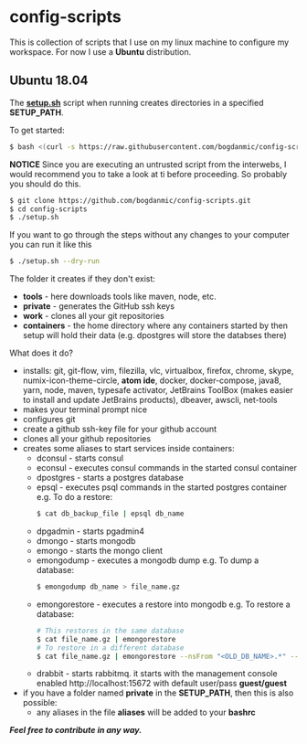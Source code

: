 config-scripts
==============

This is collection of scripts that I use on my linux machine to configure my
workspace. For now I use a **Ubuntu** distribution.

Ubuntu 18.04
------------
The [**setup.sh**](setup.sh) script when running creates directories in a specified **SETUP_PATH**.

To  get started:
 ```bash
 $ bash <(curl -s https://raw.githubusercontent.com/bogdanmic/config-scripts/master/setup.sh)
 ```
 **NOTICE** Since you are executing an untrusted script from the interwebs, I
 would recommend you to take a look at ti before proceeding. So probably you
 should do this.
 ```bash
 $ git clone https://github.com/bogdanmic/config-scripts.git
 $ cd config-scripts
 $ ./setup.sh
 ```
If you want to go through the steps without any changes to your computer you can run it like this
 ```bash
 $ ./setup.sh --dry-run
 ```

The folder it creates if they don't exist:
 - **tools** - here downloads tools like maven, node, etc.
 - **private** - generates the GitHub ssh keys
 - **work** - clones all your git repositories
 - **containers** - the home directory where any containers started by then
 setup will hold their data (e.g. dpostgres will store the databses there)

What does it do?
 - installs: git, git-flow, vim, filezilla, vlc, virtualbox, firefox, chrome,
 skype, numix-icon-theme-circle, **atom ide**, docker, docker-compose, java8, yarn,
 node, maven, typesafe activator, JetBrains ToolBox (makes easier to install and
 update JetBrains products), dbeaver, awscli, net-tools
 - makes your terminal prompt nice
 - configures git
 - create a github ssh-key file for your github account
 - clones all your github repositories
 - creates some aliases to start services inside containers:
   - dconsul - starts consul
   - econsul - executes consul commands in the started consul container
   - dpostgres - starts a postgres database
   - epsql - executes psql commands in the started postgres container
     e.g. To do a restore:
     ```bash
     $ cat db_backup_file | epsql db_name
     ```
   - dpgadmin - starts pgadmin4
   - dmongo - starts mongodb
   - emongo - starts the mongo client
   - emongodump - executes a mongodb dump
     e.g. To dump a database:
     ```bash
     $ emongodump db_name > file_name.gz
     ```
   - emongorestore - executes a restore into mongodb
     e.g. To restore a database:
     ```bash
     # This restores in the same database
     $ cat file_name.gz | emongorestore
     # To restore in a different database
     $ cat file_name.gz | emongorestore --nsFrom "<OLD_DB_NAME>.*" --nsTo "<NEW_DB_NAME>.*"
     ```
   - drabbit - starts rabbitmq. it starts with the management console enabled http://localhost:15672 with default user/pass **guest/guest**
 - if you have a folder named **private** in the **SETUP_PATH**, then this is also possible:
   - any aliases in the file **aliases** will be added to your **bashrc**

***Feel free to contribute in any way.***
